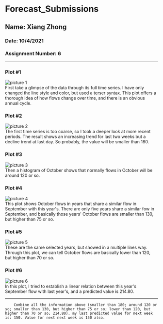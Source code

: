 # Forecast_Submissions

## Name: Xiang Zhong

### Date: 10/4/2021

### Assignment Number: 6
 
_________

### Plot #1
![picture 1](../../images/d2ee8b08ce14596a9bf599e6a6ae7924495a39f112de0f93ab8334533207ac09.png)  
First take a glimpse of the data through its full time series. I have only changed the line style and color, but used a terser syntax. This plot offers a thorough idea of how flows change over time, and there is an obvious annual cycle.

### Plot #2
![picture 2](../../images/e720739ad6a022de9d28a3a30621aadb69fd921dff11e2cd5f167caf5de0b39e.png)  
The first time series is too coarse, so I took a deeper look at more recent periods. The result shows an increasing trend for last two weeks but a decline trend at last day. So probably, the value will be smaller than 180.

### Plot #3
![picture 3](../../images/6ea7f045638990f14ffe3cd37b692346a661681e192e6ecb53e701cd9206ee93.png)  
Then a histogram of October shows that normally flows in October will be around 120 or so.

### Plot #4
![picture 4](../../images/85a7eab03b0399363b18c7a905a905c487dd71819a5163d9fd4b5c438b81b414.png)  
This plot shows October flows in years that share a similar flow in September with this year's. There are only five years share a similar fow in September, and basically those years' October flows are smaller than 130, but higher than 75 or so.

### Plot #5
![picture 5](../../images/af6926aa743252750ec73f286fdd6800117e1f78d799ded5dbd71320670d77ac.png)  
These are the same selected years, but showed in a multiple lines way. Through this plot, we can tell October flows are basically lower than 120, but higher than 70 or so.

### Plot #6
![picture 6](../../images/bda22c5a1078cc9eea267c70d0258e9f8abd009e6b2507c78653021d799115c5.png)  
In this plot, I tried to establish a linear relation between this year's September flow with last year's, and a predicted value is 214.80.

_________

        Combine all the information above (smaller than 180; around 120 or so; smaller than 130, but higher than 75 or so; lower than 120, but higher than 70 or so; 214.80), my last predicted value for next week is: 150. Value for next next week is 150 also.